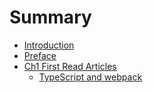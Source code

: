 # Summary

* [Introduction](README.md)
* [Preface](preface.md)
* [Ch1 First Read Articles](ch1_first_read_articles.md)
   * [TypeScript and webpack](typescript_and_webpack.md)

